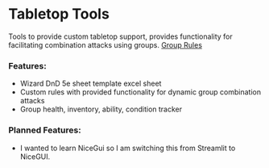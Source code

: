 # Tabletop Tools

Tools to provide custom tabletop support, provides functionality for facilitating combination attacks using groups. [Group Rules](https://github.com/JoeHGeoghegan/Villians_Turn/blob/main/assets/texts/RuleChanges.md)

### Features:
* Wizard DnD 5e sheet template excel sheet
* Custom rules with provided functionality for dynamic group combination attacks
* Group health, inventory, ability, condition tracker

### Planned Features:
* I wanted to learn NiceGui so I am switching this from Streamlit to NiceGUI.
